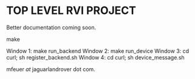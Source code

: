 # TOP LEVEL RVI PROJECT

Better documentation coming soon.

make 

Window 1: make run_backend
Window 2: make run_device
Window 3: cd curl; sh register_backend.sh
Window 4: cd curl; sh device_message.sh

mfeuer _at_ jaguarlandrover dot com.